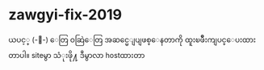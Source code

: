 # zawgyi-fix-2019
ယပင့္ (-်-) ေတြ ဝဆြဲေတြ အဆင္မေျပျဖစ္ေနတာကို ထူးၿဖိဳးကျပင္ေပးထားတာပါ။ siteမွာ သံုးဖို႔ ဒီမွာလာ hostထားတာ
